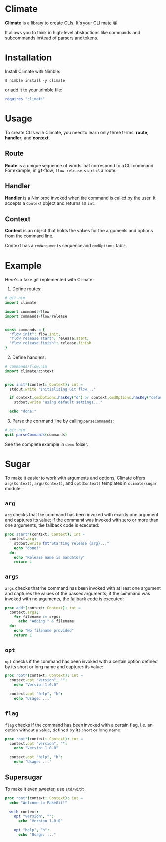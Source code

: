 # Climate

**Climate** is a library to create CLIs. It's your CLI mate 😜

It allows you to think in high-level abstractions like commands and subcommands instead of parsers and tokens.


# Installation

Install Climate with Nimble:

```
$ nimble install -y climate
```

or add it to your .nimble file:

```nim
requires "climate"
```


# Usage

To create CLIs with Climate, you need to learn only three terms: **route**, **handler**, and **context**.


## Route

**Route** is a unique sequence of words that correspond to a CLI command. For example, in git-flow, ``flow release start`` is a route.


## Handler

**Handler** is a Nim proc invoked when the command is called by the user. It accepts a ``Context`` object and returns an ``int``.


## Context

**Context** is an object that holds the values for the arguments and options from the command line.

Context has a ``cmdArguments`` sequence and ``cmdOptions`` table.


# Example

Here's a fake git implemented with Climate:

1. Define routes:
```nim
# git.nim
import climate

import commands/flow
import commands/flow/release


const commands = {
  "flow init": flow.init,
  "flow release start": release.start,
  "flow release finish": release.finish
}
```

2. Define handlers:

```nim
# commands/flow.nim
import climate/context


proc init*(context: Context): int =
  stdout.write "Initializing Git flow..."

  if context.cmdOptions.hasKey("d") or context.cmdOptions.hasKey("default"):
    stdout.write "using default settings..."

  echo "done!"
```

3. Parse the command line by calling ``parseCommands``:

```nim
# git.nim
quit parseCommands(commands)
```

See the complete example in ``demo`` folder.


# Sugar

To make it easier to work with arguments and options, Climate offers `arg(Context)`, `args(Context)`, and `opt(Context)` templates in `climate/sugar` module.


## `arg`

`arg` checks that the command has been invoked with exactly one argument and captures its value; if the command was invoked with zero or more than one arguments, the fallback code is executed:

```nim
proc start*(context: Context): int =
  context.arg:
    stdout.write fmt"Starting release {arg}..."
    echo "done!"
  do:
    echo "Release name is mandatory"
    return 1
```


## `args`

`args` checks that the command has been invoked with at least one argument and captures the values of the passed arguments; if the command was invoked with no arguments, the fallback code is executed:

```nim
proc add*(context: Context): int =
  context.args:
    for filename in args:
      echo "Adding " & filename
  do:
    echo "No filename provided"
    return 1
```


## `opt`

`opt` checks if the command has been invoked with a certain option defined by its short or long name and captures its value:

```nim
proc root*(context: Context): int =
  context.opt "version", "":
    echo "Version 1.0.0"

  context.opt "help", "h":
    echo "Usage: ..."
```


## `flag`

`flag` checks if the command has been invoked with a certain flag, i.e. an option without a value, defined by its short or long name:

```nim
proc root*(context: Context): int =
  context.opt "version", "":
    echo "Version 1.0.0"

  context.opt "help", "h":
    echo "Usage: ..."
```



## Supersugar

To make it even sweeter, use `std/with`:

```nim
proc root*(context: Context): int =
  echo "Welcome to FakeGit!"

  with context:
    opt "version", "":
      echo "Version 1.0.0"

    opt "help", "h":
      echo "Usage: ..."
```

